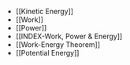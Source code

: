 - [[Kinetic Energy]]
- [[Work]]
- [[Power]]
- [[INDEX-Work, Power & Energy]]
- [[Work-Energy Theorem]]
- [[Potential Energy]]
